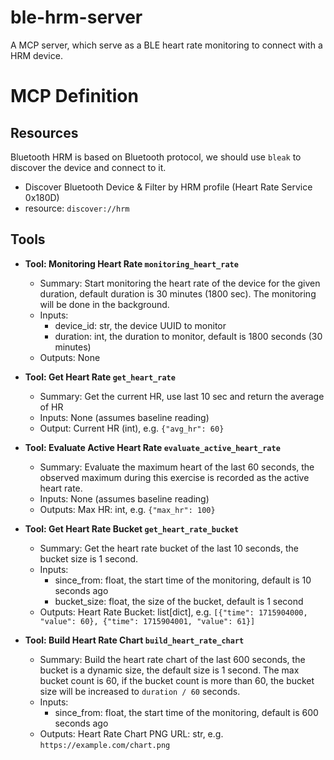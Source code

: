 # ble-hrm-server
A MCP server, which serve as a BLE heart rate monitoring to connect with a HRM device.

# MCP Definition

## Resources

Bluetooth HRM is based on Bluetooth protocol, we should use `bleak` to discover the device and connect to it.

- Discover Bluetooth Device & Filter by HRM profile (Heart Rate Service 0x180D)
- resource: `discover://hrm`

## Tools

- **Tool: Monitoring Heart Rate `monitoring_heart_rate`**

  - Summary: Start monitoring the heart rate of the device for the given duration, default duration is 30 minutes (1800 sec). The monitoring will be done in the background.
  - Inputs:
    - device_id: str, the device UUID to monitor
    - duration: int, the duration to monitor, default is 1800 seconds (30 minutes)
  - Outputs: None


- **Tool: Get Heart Rate `get_heart_rate`**
  - Summary: Get the current HR, use last 10 sec and return the average of HR
  - Inputs: None (assumes baseline reading)
  - Output: Current HR (int), e.g. `{"avg_hr": 60}`


- **Tool: Evaluate Active Heart Rate `evaluate_active_heart_rate`**

  - Summary: Evaluate the maximum heart of the last 60 seconds, the observed maximum during this exercise is recorded as the active heart rate. 
  - Inputs: None (assumes baseline reading)
  - Outputs: Max HR: int, e.g. `{"max_hr": 100}`

- **Tool: Get Heart Rate Bucket `get_heart_rate_bucket`**
  - Summary: Get the heart rate bucket of the last 10 seconds, the bucket size is 1 second.
  - Inputs:
    - since_from: float, the start time of the monitoring, default is 10 seconds ago
    - bucket_size: float, the size of the bucket, default is 1 second
  - Outputs: Heart Rate Bucket: list[dict], e.g. `[{"time": 1715904000, "value": 60}, {"time": 1715904001, "value": 61}]`

- **Tool: Build Heart Rate Chart `build_heart_rate_chart`**
  - Summary: Build the heart rate chart of the last 600 seconds, the bucket is a dynamic size, the default size is 1 second. The max bucket count is 60, if the bucket count is more than 60, the bucket size will be increased to `duration / 60` seconds.
  - Inputs:
    - since_from: float, the start time of the monitoring, default is 600 seconds ago
  - Outputs: Heart Rate Chart PNG URL: str, e.g. `https://example.com/chart.png`